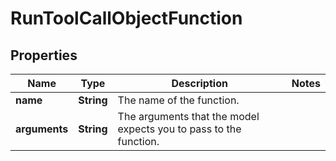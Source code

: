 # RunToolCallObjectFunction

## Properties
Name | Type | Description | Notes
------------ | ------------- | ------------- | -------------
**name** | **String** | The name of the function. | 
**arguments** | **String** | The arguments that the model expects you to pass to the function. | 
